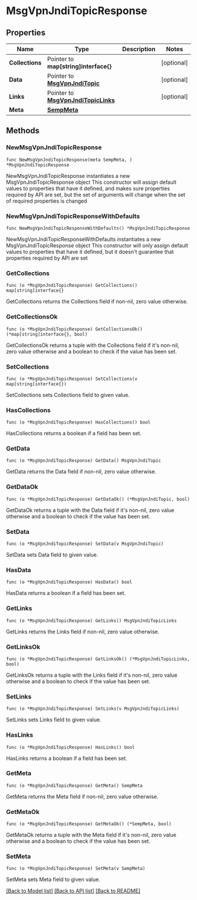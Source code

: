 # MsgVpnJndiTopicResponse

## Properties

Name | Type | Description | Notes
------------ | ------------- | ------------- | -------------
**Collections** | Pointer to **map[string]interface{}** |  | [optional] 
**Data** | Pointer to [**MsgVpnJndiTopic**](MsgVpnJndiTopic.md) |  | [optional] 
**Links** | Pointer to [**MsgVpnJndiTopicLinks**](MsgVpnJndiTopicLinks.md) |  | [optional] 
**Meta** | [**SempMeta**](SempMeta.md) |  | 

## Methods

### NewMsgVpnJndiTopicResponse

`func NewMsgVpnJndiTopicResponse(meta SempMeta, ) *MsgVpnJndiTopicResponse`

NewMsgVpnJndiTopicResponse instantiates a new MsgVpnJndiTopicResponse object
This constructor will assign default values to properties that have it defined,
and makes sure properties required by API are set, but the set of arguments
will change when the set of required properties is changed

### NewMsgVpnJndiTopicResponseWithDefaults

`func NewMsgVpnJndiTopicResponseWithDefaults() *MsgVpnJndiTopicResponse`

NewMsgVpnJndiTopicResponseWithDefaults instantiates a new MsgVpnJndiTopicResponse object
This constructor will only assign default values to properties that have it defined,
but it doesn't guarantee that properties required by API are set

### GetCollections

`func (o *MsgVpnJndiTopicResponse) GetCollections() map[string]interface{}`

GetCollections returns the Collections field if non-nil, zero value otherwise.

### GetCollectionsOk

`func (o *MsgVpnJndiTopicResponse) GetCollectionsOk() (*map[string]interface{}, bool)`

GetCollectionsOk returns a tuple with the Collections field if it's non-nil, zero value otherwise
and a boolean to check if the value has been set.

### SetCollections

`func (o *MsgVpnJndiTopicResponse) SetCollections(v map[string]interface{})`

SetCollections sets Collections field to given value.

### HasCollections

`func (o *MsgVpnJndiTopicResponse) HasCollections() bool`

HasCollections returns a boolean if a field has been set.

### GetData

`func (o *MsgVpnJndiTopicResponse) GetData() MsgVpnJndiTopic`

GetData returns the Data field if non-nil, zero value otherwise.

### GetDataOk

`func (o *MsgVpnJndiTopicResponse) GetDataOk() (*MsgVpnJndiTopic, bool)`

GetDataOk returns a tuple with the Data field if it's non-nil, zero value otherwise
and a boolean to check if the value has been set.

### SetData

`func (o *MsgVpnJndiTopicResponse) SetData(v MsgVpnJndiTopic)`

SetData sets Data field to given value.

### HasData

`func (o *MsgVpnJndiTopicResponse) HasData() bool`

HasData returns a boolean if a field has been set.

### GetLinks

`func (o *MsgVpnJndiTopicResponse) GetLinks() MsgVpnJndiTopicLinks`

GetLinks returns the Links field if non-nil, zero value otherwise.

### GetLinksOk

`func (o *MsgVpnJndiTopicResponse) GetLinksOk() (*MsgVpnJndiTopicLinks, bool)`

GetLinksOk returns a tuple with the Links field if it's non-nil, zero value otherwise
and a boolean to check if the value has been set.

### SetLinks

`func (o *MsgVpnJndiTopicResponse) SetLinks(v MsgVpnJndiTopicLinks)`

SetLinks sets Links field to given value.

### HasLinks

`func (o *MsgVpnJndiTopicResponse) HasLinks() bool`

HasLinks returns a boolean if a field has been set.

### GetMeta

`func (o *MsgVpnJndiTopicResponse) GetMeta() SempMeta`

GetMeta returns the Meta field if non-nil, zero value otherwise.

### GetMetaOk

`func (o *MsgVpnJndiTopicResponse) GetMetaOk() (*SempMeta, bool)`

GetMetaOk returns a tuple with the Meta field if it's non-nil, zero value otherwise
and a boolean to check if the value has been set.

### SetMeta

`func (o *MsgVpnJndiTopicResponse) SetMeta(v SempMeta)`

SetMeta sets Meta field to given value.



[[Back to Model list]](../README.md#documentation-for-models) [[Back to API list]](../README.md#documentation-for-api-endpoints) [[Back to README]](../README.md)



